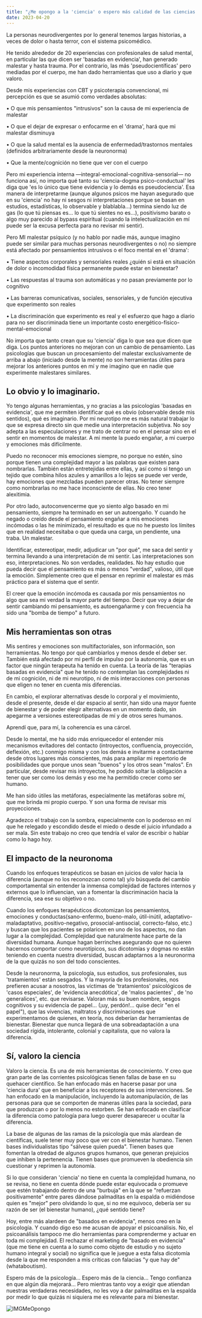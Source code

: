 ```yaml
---
title: "¿Me opongo a la 'ciencia' o espero más calidad de las ciencias de la psicología y el bienestar humano?"
date: 2023-04-20
---
```


La personas neurodivergentes por lo general tenemos largas historias, a veces de dolor o hasta terror, con el sistema psicomédico.

He tenido alrededor de 20 experiencias con profesionales de salud mental, en particular las que dicen ser 'basadas en evidencia', han generado malestar y hasta trauma. Por el contrario, las más 'pseudocientíficas' pero mediadas por el cuerpo, me han dado herramientas que uso a diario y que valoro.

Desde mis experiencias con CBT y psicoterapia convencional, mi percepción es que se asumió como verdades absolutas:

• O que mis pensamientos "intrusivos" son la causa de mi experiencia de malestar

• O que el dejar de expresar o enfocarme en el 'drama', hará que mi malestar disminuya

• O que la salud mental es la ausencia de enfermedad/trastornos mentales (definidos 
arbitrariamente desde la neuronorma)

• Que la mente/cognición no tiene que ver con el cuerpo

Pero mi experiencia interna —integral-emocional-cognitiva-sensorial— no funciona así, no importa qué tanto su 'ciencia-dogma psico-conductual' les diga que 'es lo único que tiene evidencia y lo demás es pseudociencia'. Esa manera de interpretarme (aunque algunos psicos me hayan asegurado que en su 'ciencia' no hay ni sesgos ni interpretaciones porque se basan en estudios, estadísticas, lo observable y blablabla...) termina siendo luz de gas (lo que tú piensas es... lo que tú sientes no es...), positivismo barato o algo muy parecido al bypass espiritual (cuando la intelectualización en mí puede ser la excusa perfecta para no revisar mi sentir).

Pero MI malestar psíquico (y no hablo por nadie más, aunque imagino puede ser similar para muchas personas neurodivergentes o no) no siempre está afectado por pensamientos intrusivos o el foco mental en el 'drama':

• Tiene aspectos corporales y sensoriales reales ¿quién si está en situación de dolor o incomodidad física permanente puede estar en bienestar?

• Las respuestas al trauma son automáticas y no pasan previamente por lo cognitivo

• Las barreras comunicativas, sociales, sensoriales, y de función ejecutiva que experimento son reales

• La discriminación que experimento es real y el esfuerzo que hago a diario para no ser discriminada tiene un importante costo energético-físico-mental-emocional


No importa que tanto crean que su 'ciencia' diga lo que sea que dicen que diga. Los puntos anteriores no mejoran con un cambio de pensamiento. Las psicologías que buscan un procesamiento del malestar exclusivamente de arriba a abajo (iniciado desde la mente) no son herramientas útiles para mejorar los anteriores puntos en mí y me imagino que en nadie que experimente malestares similares.

<h2>Lo obvio y lo imaginario.</h2>
Yo tengo algunas herramientas, y no gracias a las psicologías 'basadas en evidencia', que me permiten identificar qué es obvio (observable desde mis sentidos), qué es imaginario. Por mi neurotipo me es más natural trabajar lo que se expresa directo sin que medie una interpretación subjetiva. No soy adepta a las especulaciones y me trato de centrar no en el pensar sino en el sentir en momentos de malestar. A mi mente la puedo engañar, a mi cuerpo y emociones más difícilmente.

Puedo no reconocer mis emociones siempre, no porque no estén, sino porque tienen una complejidad mayor a las palabras que existen para nombrarlas. También están entretejidas entre ellas, y así como si tengo un tejido que combina hilos azules y amarillos a lo lejos se puede ver verde, hay emociones que mezcladas pueden parecer otras. No tener siempre como nombrarlas no me hace inconsciente de ellas. No creo tener alexitimia.

Por otro lado, autoconvencerme que yo siento algo basado en mi pensamiento, siempre ha terminado en ser un autoengaño. Y cuando he negado o creído desde el pensamiento engañar a mis emociones incómodas o las he minimizado, el resultado es que no he puesto los límites que en realidad necesitaba o que queda una carga, un pendiente, una traba. Un malestar.

Identificar, estereotipar, medir, adjudicar un "por qué", me saca del sentir y termina llevando a una interpretación de mi sentir. Las interpretaciones son eso, interpretaciones. No son verdades, realidades. No hay estudio que pueda decir que el pensamiento es más o menos "verdad", valioso, útil que la emoción. Simplemente creo que el pensar en reprimir el malestar es más práctico para el sistema que el sentir.

El creer que la emoción incómoda es causada por mis pensamientos no algo que sea mi verdad la mayor parte del tiempo. Decir que voy a dejar de sentir cambiando mi pensamiento, es autoengañarme y con frecuencia ha sido una "bomba de tiempo" a futuro.

<h2>Mis herramientas son otras</h2>
Mis sentires y emociones son multifactoriales, son información, son herramientas. No tengo por qué cambiarlos y menos desde el deber ser. También está afectado por mi perfil de impulso por la autonomía, que es un factor que ningún terapeuta ha tenido en cuenta. La teoría de las "terapias basadas en evidencia" que he tenido no contemplan las complejidades ni de mi cognición, ni de mi neurotipo, ni de mis interacciones con personas que eligen no tener en cuenta mis diferencias.

En cambio, el explorar alternativas desde lo corporal y el movimiento, desde el presente, desde el dar espacio al sentir, han sido una mayor fuente de bienestar y de poder elegir alternativas en un momento dado, sin apegarme a versiones estereotipadas de mí y de otros seres humanos.

Aprendí que, para mí, la coherencia es una cárcel.

Desde lo mental, me ha sido más enriquecedor el entender mis mecanismos evitadores del contacto (introyectos, confluencia, proyección, deflexión, etc.) conmigo misma y con los demás e invitarme a contactarme desde otros lugares más conscientes, más para ampliar mi repertorio de posibilidades que porque unos sean "buenos" y los otros sean "malos". En particular, desde revisar mis introyectos, he podido soltar la obligación a tener que ser como los demás y eso me ha permitido crecer como ser humano.

Me han sido útiles las metáforas, especialmente las metáforas sobre mí, que me brinda mi propio cuerpo. Y son una forma de revisar mis proyecciones.

Agradezco el trabajo con la sombra, especialmente con lo poderoso en mí que he relegado y escondido desde el miedo o desde el juicio infundado a ser mala. Sin este trabajo no creo que tendría el valor de escribir o hablar como lo hago hoy.

<h2>El impacto de la neuronoma</h2>
Cuando los enfoques terapéuticos se basan en juicios de valor hacia la diferencia (aunque no los reconozcan como tal) y/o búsqueda del cambio comportamental sin entender la inmensa complejidad de factores internos y externos que lo influencian, van a fomentar la discriminación hacia la diferencia, sea ese su objetivo o no.

Cuando los enfoques terapéuticos dicotomizan los pensamientos, emociones y conductas(sano-enfermo, bueno-malo, útil-inútil, adaptativo-maladaptativo, positivo-negativo, prosocial-antisocial, correcto-falso, etc.) y buscan que los pacientes se polaricen en uno de los aspectos, no dan lugar a la complejidad. Complejidad que naturalmente hace parte de la diversidad humana. Aunque hagan berrinches asegurando que no quieren hacernos comportar como neurotípicos, sus dicotomías y dogmas no están teniendo en cuenta nuestra diversidad, buscan adaptarnos a la neuronorma de la que quizás no son del todo conscientes.

Desde la neuronorma, la psicología, sus estudios, sus profesionales, sus 'tratamientos' están sesgados. Y la mayoría de los profesionales, nos prefieren acusar a nosotros, las víctimas de 'tratamientos' psicológicos de 'casos especiales', de 'evidencia anecdótica', de 'malos pacientes' , de 'no generalices', etc. que revisarse. Valoran más su buen nombre, sesgos cognitivos y su evidencia de papel... (¡uy, perdón!... quise decir "en el papel"), que las vivencias, maltratos y discriminaciones que experimentamos de quienes, en teoría, nos deberían dar herramientas de bienestar. Bienestar que nunca llegará de una sobreadaptación a una sociedad rígida, intolerante, colonial y capitalista, que no valora la diferencia.

<h2>Sí, valoro la ciencia</h2>
Valoro la ciencia. Es una de mis herramientas de conocimiento. Y creo que gran parte de las corrientes psicológicas tienen fallas de base en su quehacer científico. Se han enfocado más en hacerse pasar por una 'ciencia dura' que en beneficiar a los receptores de sus intervenciones. Se han enfocado en la manipulación, incluyendo la automanipulación, de las personas para que se comporten de maneras útiles para la sociedad, para que produzcan o por lo menos no estorben. Se han enfocado en clasificar la diferencia como patología para luego querer desaparecer u ocultar la diferencia.

La base de algunas de las ramas de la psicología que más alardean de científicas, suele tener muy poco que ver con el bienestar humano. Tienen bases individualistas tipo "sálvese quien pueda". Tienen bases que fomentan la otredad de algunos grupos humanos, que generan prejuicios que inhiben la pertenencia. Tienen bases que promueven la obediencia sin cuestionar y reprimen la autonomía.

Si lo que consideran 'ciencia' no tiene en cuenta la complejidad humana, no se revisa, no tiene en cuenta dónde puede estar equivocada o promueve que estén trabajando dentro de una "burbuja" en la que se "refuerzan positivamente" entre pares dándose palmaditas en la espalda o midiéndose quien es "mejor" pero olvidando lo que, si no me equivoco, debería ser su razón de ser (el bienestar humano), ¿qué sentido tiene?

Hoy, entre más alardeen de "basados en evidencia", menos creo en la psicología. Y cuando digo eso me acusan de apoyar el psicoanálisis. No, el psicoanálisis tampoco me dio herramientas para comprenderme y actuar en toda mi complejidad. El rechazar el marketing de "basado en evidencia" (que me tiene en cuenta a lo sumo como objeto de estudio y no sujeto humano integral y social) no significa que le juegue a esta falsa dicotomía desde la que me responden a mis críticas con falacias "y que hay de" (whataboutism).

Espero más de la psicología... Espero más de la ciencia... Tengo confianza en que algún día mejorará... Pero mientras tanto voy a exigir que atiendan nuestras verdaderas necesidades, no les voy a dar palmaditas en la espalda por medir lo que quizás ni siquiera me es relevante para mi bienestar.


![IMGMeOpongo](./docs/assets/images/me_opongo.png)
